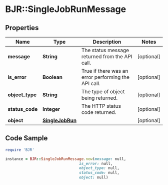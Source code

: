 # BJR::SingleJobRunMessage

## Properties

Name | Type | Description | Notes
------------ | ------------- | ------------- | -------------
**message** | **String** | The status message returned from the API call. | [optional] 
**is_error** | **Boolean** | True if there was an error performing the API call. | [optional] 
**object_type** | **String** | The type of object being returned. | [optional] 
**status_code** | **Integer** | The HTTP status code returned. | [optional] 
**object** | [**SingleJobRun**](SingleJobRun.md) |  | [optional] 

## Code Sample

```ruby
require 'BJR'

instance = BJR::SingleJobRunMessage.new(message: null,
                                 is_error: null,
                                 object_type: null,
                                 status_code: null,
                                 object: null)
```


